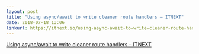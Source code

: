 ```yaml
---
layout: post
title: "Using async/await to write cleaner route handlers – ITNEXT"
date: 2018-07-18 13:06
linkurl: https://itnext.io/using-async-await-to-write-cleaner-route-handlers-7fc1d91b220b
---
```


[Using async/await to write cleaner route handlers – ITNEXT](https://itnext.io/using-async-await-to-write-cleaner-route-handlers-7fc1d91b220b)

> 